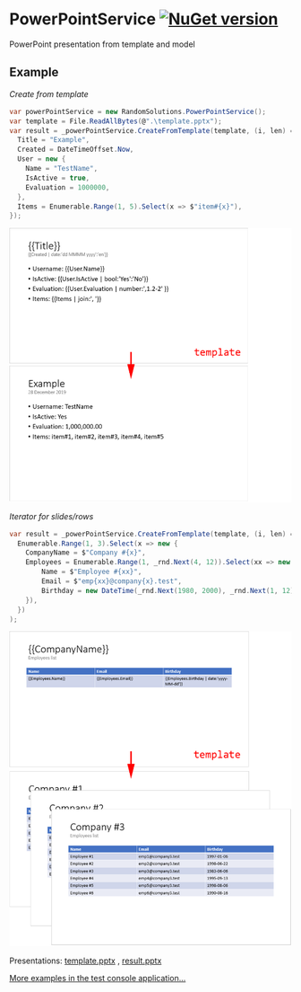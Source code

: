 # PowerPointService [![NuGet version](https://badge.fury.io/nu/RandomSolutions.PowerPointService.svg)](http://badge.fury.io/nu/RandomSolutions.PowerPointService)
PowerPoint presentation from template and model

## Example

*Create from template*
```C#
var powerPointService = new RandomSolutions.PowerPointService();
var template = File.ReadAllBytes(@".\template.pptx");
var result = _powerPointService.CreateFromTemplate(template, (i, len) => new {
  Title = "Example",
  Created = DateTimeOffset.Now,
  User = new { 
    Name = "TestName", 
    IsActive = true,
    Evaluation = 1000000,
  },
  Items = Enumerable.Range(1, 5).Select(x => $"item#{x}"),
});
```

![](/Test/Images/example01.png)

*Iterator for slides/rows*
```C#
var result = _powerPointService.CreateFromTemplate(template, (i, len) => 
  Enumerable.Range(1, 3).Select(x => new {
    CompanyName = $"Company #{x}",
    Employees = Enumerable.Range(1, _rnd.Next(4, 12)).Select(xx => new {
        Name = $"Employee #{xx}",
        Email = $"emp{xx}@company{x}.test",
        Birthday = new DateTime(_rnd.Next(1980, 2000), _rnd.Next(1, 12), 1).AddDays(_rnd.Next(0, 30)),
    }),
  })
);
```

![](/Test/Images/example02.png)

Presentations: 
[template.pptx](Test/Presentations/template_source.pptx?raw=true) ,
[result.pptx](Test/Presentations/template_result.pptx?raw=true)

[More examples in the test console application...](Test/CoreConsoleApp/Program.cs)

